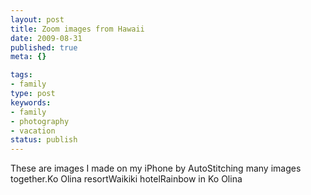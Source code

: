 ```yaml
---
layout: post
title: Zoom images from Hawaii
date: 2009-08-31
published: true
meta: {}

tags:
- family
type: post
keywords:
- family
- photography
- vacation
status: publish
---
```

These are images I made on my iPhone by AutoStitching many images together.Ko Olina resortWaikiki hotelRainbow in Ko Olina
